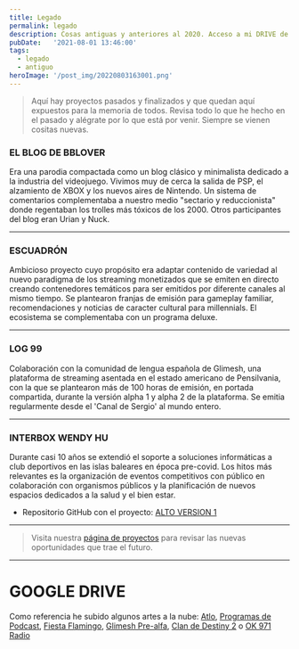 ```yaml
---
title: Legado
permalink: legado
description: Cosas antiguas y anteriores al 2020. Acceso a mi DRIVE de diseños.
pubDate:   '2021-08-01 13:46:00'
tags: 
  - legado
  - antiguo
heroImage: '/post_img/20220803163001.png'
---
```


> Aquí hay proyectos pasados y finalizados y que quedan aquí expuestos para la memoria de todos. Revisa todo lo que he hecho en el pasado y alégrate por lo que está por venir. Siempre se vienen cositas nuevas.

### EL BLOG DE BBLOVER

<script async src="https://telegram.org/js/telegram-widget.js?15" data-telegram-post="sergiocomovas/16" data-width="100%"></script>
Era una parodia compactada como un blog clásico y minimalista dedicado a la industria del videojuego. Vivimos muy de cerca la salida de PSP, el alzamiento de XBOX y los nuevos aires de Nintendo. Un sistema de comentarios complementaba a nuestro medio "sectario y reduccionista" donde regentaban los trolles más tóxicos de los 2000. Otros participantes del blog eran Urian y Nuck.

-----

### ESCUADRÓN

<script async src="https://telegram.org/js/telegram-widget.js?15" data-telegram-post="sergiocomovas/17" data-width="100%"></script>
Ambicioso proyecto cuyo propósito era adaptar contenido de variedad al nuevo paradigma de los streaming monetizados que se emiten en directo creando contenedores temáticos para ser emitidos por diferente canales al mismo tiempo. Se plantearon franjas de emisión para gameplay familiar, recomendaciones y noticias de caracter cultural para millennials. El ecosistema se complementaba con un programa deluxe.  

-----

### LOG 99

<script async src="https://telegram.org/js/telegram-widget.js?15" data-telegram-post="sergiocomovas/18" data-width="100%"></script>
Colaboración con la comunidad de lengua española de Glimesh, una plataforma de streaming asentada en el estado americano de Pensilvania, con la que se plantearon más de 100 horas de emisión, en portada compartida, durante la versión alpha 1 y alpha 2 de la plataforma. Se emitia regularmente desde el 'Canal de Sergio' al mundo entero.

-----

### INTERBOX WENDY HU

<script async src="https://telegram.org/js/telegram-widget.js?15" data-telegram-post="sergiocomovas/19" data-width="100%"></script>
Durante casi 10 años se extendió el soporte a soluciones informáticas a club deportivos en las islas baleares en época pre-covid. Los hitos más relevantes es la organización de eventos competitivos con público en colaboración con organismos públicos y la planificación de nuevos espacios dedicados a la salud y el bien estar.

* Repositorio GitHub con el proyecto: [ALTO VERSION 1](https://github.com/sergiocomovas/atlo_version1_old)

-----

> Visita nuestra <a href="/proyectos2022">página de proyectos</a> para revisar las nuevas oportunidades que trae el futuro.

-----

# GOOGLE DRIVE

Como referencia he subido algunos artes a la nube: [Atlo](https://drive.google.com/file/d/1FDvqLroprQoW1C8A_tyt6cktGZ8fZVWm/view?usp=sharing), [Programas de Podcast](https://drive.google.com/file/d/1BCaXwFgD01s7ahJlUuQ42CjPKMwYcCNY/view?usp=sharing), [Fiesta Flamingo](https://drive.google.com/drive/folders/1N9V13djdJBe3FsgWxK9gjCX9J8k9jA0c?usp=sharing), [Glimesh Pre-alfa](https://drive.google.com/drive/folders/1hIdgEoOOjrbSomvcqv48Uj4eDjDMXM8k?usp=sharing), [Clan de Destiny 2](https://drive.google.com/drive/folders/1nkgMyHgLxUbQqr-LLPUDBjHh3sFd4hv0?usp=sharing) o [OK 971 Radio](https://drive.google.com/drive/folders/13rrigmEogL5BVaaLIqsurOSk4jbJm2mu?usp=sharing)
